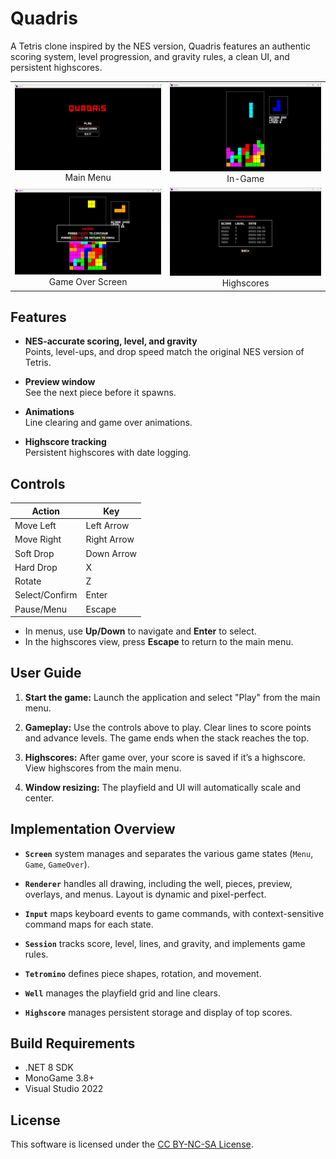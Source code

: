 # Quadris

A Tetris clone inspired by the NES version, Quadris features an authentic scoring system, level progression, and gravity rules, a clean UI, and persistent highscores.

<table>
  <tr>
    <td align="center"><img src="images/Quadris1.png" alt="Main Menu" width="300"/><br>Main Menu</td>
    <td align="center"><img src="images/Quadris2.png" alt="In-Game" width="300"/><br>In-Game</td>
  </tr>
  <tr>
    <td align="center"><img src="images/Quadris3.png" alt="Game Over Screen" width="300"/><br>Game Over Screen</td>
    <td align="center"><img src="images/Quadris4.png" alt="Highscores" width="300"/><br>Highscores</td>
  </tr>
</table>

## Features

- **NES-accurate scoring, level, and gravity**  
  Points, level-ups, and drop speed match the original NES version of Tetris.

- **Preview window**  
  See the next piece before it spawns.

- **Animations**  
  Line clearing and game over animations.

- **Highscore tracking**  
  Persistent highscores with date logging.

## Controls

| Action         | Key         |
|----------------|-------------|
| Move Left      | Left Arrow  |
| Move Right     | Right Arrow |
| Soft Drop      | Down Arrow  |
| Hard Drop      | X           |
| Rotate         | Z           |
| Select/Confirm | Enter       |
| Pause/Menu     | Escape      |

- In menus, use **Up/Down** to navigate and **Enter** to select.
- In the highscores view, press **Escape** to return to the main menu.

## User Guide

1. **Start the game:** Launch the application and select "Play" from the main menu.

2. **Gameplay:** Use the controls above to play. Clear lines to score points and advance levels. The game ends when the stack reaches the top.

3. **Highscores:** After game over, your score is saved if it’s a highscore. View highscores from the main menu.

4. **Window resizing:**
The playfield and UI will automatically scale and center.

## Implementation Overview

- **`Screen`** system manages and separates the various game states (`Menu`, `Game`, `GameOver`).

- **`Renderer`** handles all drawing, including the well, pieces, preview, overlays, and menus. Layout is dynamic and pixel-perfect.

- **`Input`** maps keyboard events to game commands, with context-sensitive command maps for each state.
  
- **`Session`** tracks score, level, lines, and gravity, and implements game rules.

- **`Tetromino`** defines piece shapes, rotation, and movement.
- **`Well`** manages the playfield grid and line clears.

- **`Highscore`** manages persistent storage and display of top scores.

## Build Requirements

- .NET 8 SDK
- MonoGame 3.8+
- Visual Studio 2022

## License

This software is licensed under the [CC BY-NC-SA License](https://creativecommons.org/licenses/by-nc-sa/4.0/).
